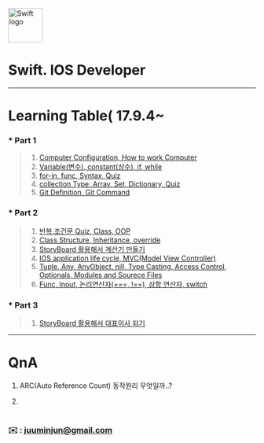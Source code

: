 
<img src="https://swift.org/assets/images/swift.svg" alt="Swift logo" height="70" >


# Swift. IOS Developer 


--- 




# Learning Table( 17.9.4~

### *  **Part 1**

> 1. [Computer Configuration, How to work Computer](/study/1_17.9.4.md)
> 2. [Variable(변수), constant(상수), if, while](/study/2_17.9.5.md)
> 3. [for-in, func, Syntax, Quiz](/study/3_17.9.6.md)
> 4. [collection Type, Array, Set, Dictionary, Quiz](/study/4_17.9.7.md)
> 5. [Git Definition, Git Command](/study/5_17.9.8_git.md)

### *  **Part 2**

> 1. [반복,조건문 Quiz, Class, OOP](/study/6_17.9.11.md)
> 2. [Class Structure, Inheritance, override](/study/7_17.9.13.md)
> 3. [StoryBoard 활용해서 계산기 만들기](/study/8_17.9.14.md)
> 4. [IOS application life cycle, MVC(Model View Controller)](/study/9_17.9.15.md)
> 5. [Tuple, Any, AnyObject, nill, Type Casting, Access Control, Optionals, Modules and Sourece Files](/study/10_17.9.16.md)
> 6. [Func, Inout, 논리연산자(===, !==), 삼항 연산자, switch](/study/11_17.9.16.md)

### *  **Part 3**

> 1. [StoryBoard 활용해서 대표이사 되기](/study/12_17.9.18.md)








---


# QnA


1. ARC(Auto Reference Count) 동작원리 무엇일까..?

2. 
 







#
#



### **:envelope:**  : <juuminjun@gmail.com>

